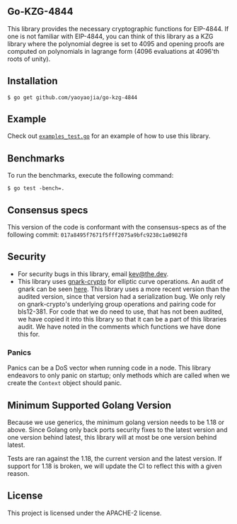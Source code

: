 ## Go-KZG-4844

This library provides the necessary cryptographic functions for EIP-4844. If one
is not familiar with EIP-4844, you can think of this library as a KZG library
where the polynomial degree is set to 4095 and opening proofs are computed on
polynomials in lagrange form (4096 evaluations at 4096'th roots of unity).

## Installation 

```
$ go get github.com/yaoyaojia/go-kzg-4844
```

## Example

Check out [`examples_test.go`](./examples_test.go) for an example of how to use
this library.

## Benchmarks

To run the benchmarks, execute the following command:

```
$ go test -bench=.
```

## Consensus specs

This version of the code is conformant with the consensus-specs as of the
following commit: `017a8495f7671f5fff2075a9bfc9238c1a0982f8`


## Security

- For security bugs in this library, email kev@the.dev.
- This library uses
  [gnark-crypto](https://github.com/ConsenSys/gnark-crypto/tree/master) for
  elliptic curve operations. An audit of gnark can be seen
  [here](https://github.com/ConsenSys/gnark-crypto/blob/master/audit_oct2022.pdf).
  This library uses a more recent version than the audited version, since that 
  version had a serialization bug.
  We only rely on gnark-crypto's underlying group operations and pairing code
  for bls12-381. For code that we do need to use, that has not been audited, we
  have copied it into this library so that it can be a part of this libraries
  audit. We have noted in the comments which functions we have done this for.
  

### Panics

Panics can be a DoS vector when running code in a node. This library endeavors
to only panic on startup; only methods which are called when we create the
`Context` object should panic.

## Minimum Supported Golang Version

Because we use generics, the minimum golang version needs to be 1.18 or above. Since Golang only back ports security fixes to the latest version and one version behind latest, this library will at most be one version behind latest.

Tests are ran against the 1.18, the current version and the latest version. If support for 1.18 is broken, we will update the CI to reflect this with a given reason.

## License

This project is licensed under the APACHE-2 license.
